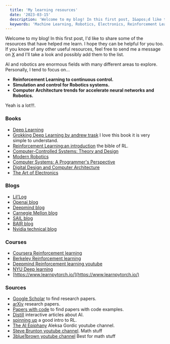 ```yaml
---
  title: 'My learning resources'
  date: '2023-03-15'
  description: 'Welcome to my blog! In this first post, I&apos;d like to share some of the resources that have helped me learn. I hope they can be helpful for you too'
  keywords: 'Machine Learning, Robotics, Electronics, Reinforcement Learning, Blog, Portfolio, Alexis, Fraudita, Alexis Fraudita, Python, Pytorch'
---
```


Welcome to my blog! In this first post, I&apos;d like to share some of the resources 
that have helped me learn. I hope they can be helpful for you too. If you know 
of any other useful resources, feel free to send me a message on [X](https://x.com/_Alefram_) and 
I&apos;ll take a look and possibly add them to the list.

AI and robotics are enormous fields with many different areas to explore.
Personally, I tend to focus on...

- **Reinforcement Learning to continuous control.**
- **Simulation and control for Robotics systems.**
- **Computer Architecture trends for accelerate neural networks and Robotics.**

Yeah is a lot!!!.

### Books

- [Deep Learning](https://www.deeplearningbook.org/)
- [Grokking Deep Learning by andrew trask](https://www.deeplearningbook.org/) I love this book it is very simple to understand.
- [Reinforcement Learning:an introduction](https://web.stanford.edu/class/psych209/Readings/SuttonBartoIPRLBook2ndEd.pdf)
the bible of RL.
- [Computer-Controlled Systems: Theory and Design](https://www.amazon.com/Computer-Controlled-Systems-Theory-Design-3rd/dp/0133148998)
- [Modern Robotics](https://www.amazon.com/Modern-Robotics-Mechanics-Planning-Control/dp/1107156300)
- [Computer Systems: A Programmer's Perspective](https://www.amazon.com/Computer-Systems-Programmers-Perspective-3rd/dp/013409266X)
- [Digital Design and Computer Architecture](https://www.amazon.com/Digital-Design-Computer-Architecture-Harris/dp/0123944244)
- [The Art of Electronics](https://www.amazon.com/Art-Electronics-Paul-Horowitz/dp/0521809266)

### Blogs

- [Lil’Log](https://lilianweng.github.io/)
- [Openai blog](https://openai.com/blog/)
- [Deepmind blog](https://www.deepmind.com/blog)
- [Carnegie Mellon blog](https://blog.ml.cmu.edu/)
- [SAIL blog](http://ai.stanford.edu/blog/robotics/)
- [BAIR blog](https://bair.berkeley.edu/blog/)
- [Nvidia technical blog](https://developer.nvidia.com/blog/category/robotics/)

### Courses

- [Coursera Reinforcement learning](https://www.coursera.org/specializations/reinforcement-learning)
- [Berkeley Reinforcement learning](http://rail.eecs.berkeley.edu/deeprlcourse/)
- [Deepmind Reinforcement learning youtube](https://www.youtube.com/watch?v=TCCjZe0y4Qc&list=PLqYmG7hTraZDVH599EItlEWsUOsJbAodm)
- [NYU Deep learning](https://atcold.github.io/NYU-DLSP21/)
- [https://www.learnpytorch.io/](https://www.learnpytorch.io/)

### Sources

- [Google Scholar](https://scholar.google.com/) to find research papers.
- [arXiv](https://arxiv.org/) research papers.
- [Papers with code](https://paperswithcode.com/) to find papers with code examples.
- [Distill](https://distill.pub/) interactive articles about AI.
- [spinning up](https://spinningup.openai.com/en/latest/) a good intro to RL.
- [The AI Epiphany](https://www.youtube.com/@TheAIEpiphany) Aleksa Gordic youtube channel.
- [Steve Brunton youtube channel](https://www.youtube.com/@Eigensteve). Math stuff
- [3blue1brown youtube channel](https://www.youtube.com/c/3blue1brown?app=desktop) Best for math stuff
